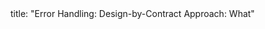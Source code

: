 <frontmatter>
title: "Error Handling: Design-by-Contract Approach: What"
</frontmatter>

<include src="unit-inPage-asFlat.md" boilerplate />
